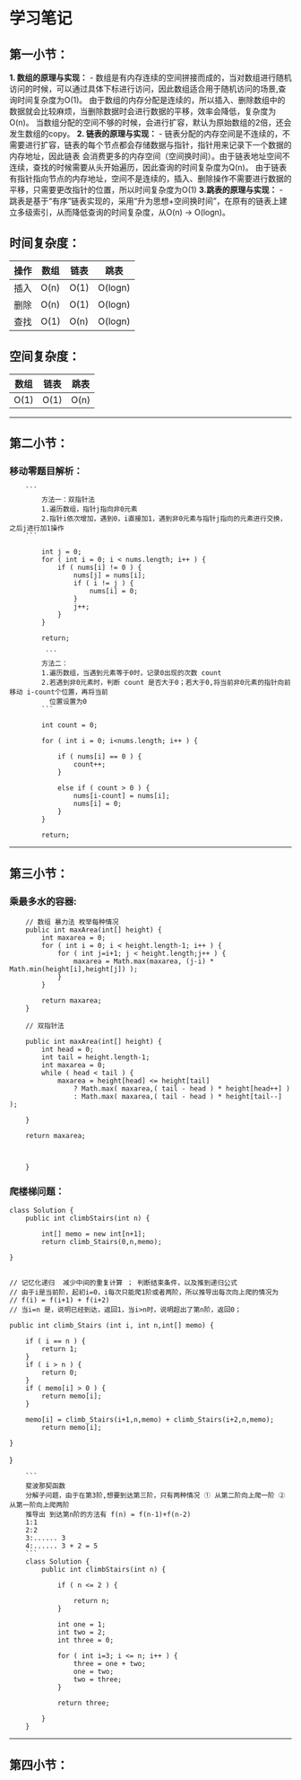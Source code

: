 # 学习笔记

## 第一小节：
**1. 数组的原理与实现：**
    - 数组是有内存连续的空间拼接而成的，当对数组进行随机访问的时候，可以通过具体下标进行访问，因此数组适合用于随机访问的场景,查询时间复杂度为O(1)。
由于数组的内存分配是连续的，所以插入、删除数组中的数据就会比较麻烦，当删除数据时会进行数据的平移，效率会降低，复杂度为O(n)。
当数组分配的空间不够的时候，会进行扩容，默认为原始数组的2倍，还会发生数组的copy。
**2. 链表的原理与实现：**
    - 链表分配的内存空间是不连续的，不需要进行扩容，链表的每个节点都会存储数据与指针，指针用来记录下一个数据的内存地址，因此链表
会消费更多的内存空间（空间换时间）。由于链表地址空间不连续，查找的时候需要从头开始遍历，因此查询的时间复杂度为Q(n)。
由于链表有指针指向节点的内存地址，空间不是连续的，插入、删除操作不需要进行数据的平移，只需要更改指针的位置，所以时间复杂度为O(1)
**3.跳表的原理与实现：**
    - 跳表是基于“有序”链表实现的，采用“升为思想+空间换时间”，在原有的链表上建立多级索引，从而降低查询的时间复杂度，从O(n) -> O(logn)。


## 时间复杂度：

|  操作   | 数组  |  链表   | 跳表  |
|  ----  | ----  | ----  | ----  |
| 插入  | O(n) | O(1) | O(logn) |
| 删除  | O(n) | O(1) | O(logn) |
| 查找  | O(1) | O(n) | O(logn) |

## 空间复杂度：

 | 数组  |  链表   | 跳表  |
 | ----  | ----  | ----  |
 | O(1) | O(1) | O(n) |


***
## 第二小节：

### 移动零题目解析：

		```
            方法一：双指针法
            1.遍历数组，指针j指向非0元素
            2.指针i依次增加，遇到0，i直接加1，遇到非0元素与指针j指向的元素进行交换，之后j进行加1操作
        ```

            int j = 0;
            for ( int i = 0; i < nums.length; i++ ) {
                if ( nums[i] != 0 ) {
                    nums[j] = nums[i];
                    if ( i != j ) {
                        nums[i] = 0;
                    }
                    j++;
                }
            }

            return;
			
			 ```
            方法二：
            1.遍历数组，当遇到元素等于0时，记录0出现的次数 count
            2.若遇到非0元素时，判断 count 是否大于0；若大于0,将当前非0元素的指针向前移动 i-count个位置，再将当前
              位置设置为0
            ```

            int count = 0;

            for ( int i = 0; i<nums.length; i++ ) {
                
                if ( nums[i] == 0 ) {
                    count++;
                }

                else if ( count > 0 ) {
                    nums[i-count] = nums[i];
                    nums[i] = 0; 
                }
            }

            return;
			
***			
## 第三小节：

### 乘最多水的容器:
		// 数组 暴力法 枚举每种情况
		public int maxArea(int[] height) {
			int maxarea = 0;
			for ( int i = 0; i < height.length-1; i++ ) {
				for ( int j=i+1; j < height.length;j++ ) {
					maxarea = Math.max(maxarea, (j-i) * Math.min(height[i],height[j]) );
				}
			}

			return maxarea;
		}
		
		// 双指针法
		
		public int maxArea(int[] height) {
			int head = 0;
			int tail = height.length-1;
			int maxarea = 0;
			while ( head < tail ) {
				maxarea = height[head] <= height[tail]
					? Math.max( maxarea,( tail - head ) * height[head++] )
					: Math.max( maxarea,( tail - head ) * height[tail--] );
            
        }

        return maxarea;

		
		
		}
### 爬楼梯问题：
		
 	class Solution {
		public int climbStairs(int n) {
	
			int[] memo = new int[n+1];
			return climb_Stairs(0,n,memo);
		
	}
	
	
	// 记忆化递归  减少中间的重复计算 ； 判断结束条件，以及推到递归公式
	// 由于i是当前阶，起初i=0，i每次只能爬1阶或者两阶，所以推导出每次向上爬的情况为
	// f(i) = f(i+1) + f(i+2)
	// 当i=n 是，说明已经到达，返回1，当i>n时，说明超出了第n阶，返回0；
	
	public int climb_Stairs (int i, int n,int[] memo) {

		if ( i == n ) {
			return 1;
		}
		if ( i > n ) {
			return 0;
		}
		if ( memo[i] > 0 ) {
			return memo[i];
		}

		memo[i] = climb_Stairs(i+1,n,memo) + climb_Stairs(i+2,n,memo);
            return memo[i];

    }
}


		```
		斐波那契函数  
		分解子问题，由于在第3阶,想要到达第三阶，只有两种情况 ① 从第二阶向上爬一阶 ②从第一阶向上爬两阶
		推导出 到达第n阶的方法有 f(n) = f(n-1)+f(n-2)
		1:1
		2:2
		3:...... 3  
		4:...... 3 + 2 = 5
		```
		class Solution {
			public int climbStairs(int n) {
			
				if ( n <= 2 ) {
		 
					return n;
				}

				int one = 1;
				int two = 2;
				int three = 0;

				for ( int i=3; i <= n; i++ ) {
					three = one + two;
					one = two;
					two = three;
				}

				return three;
				
			}
		}

***
## 第四小节：

	
		
		
		
		
		
		
		
		
		
		
		
		
		
		
		
		
		
		